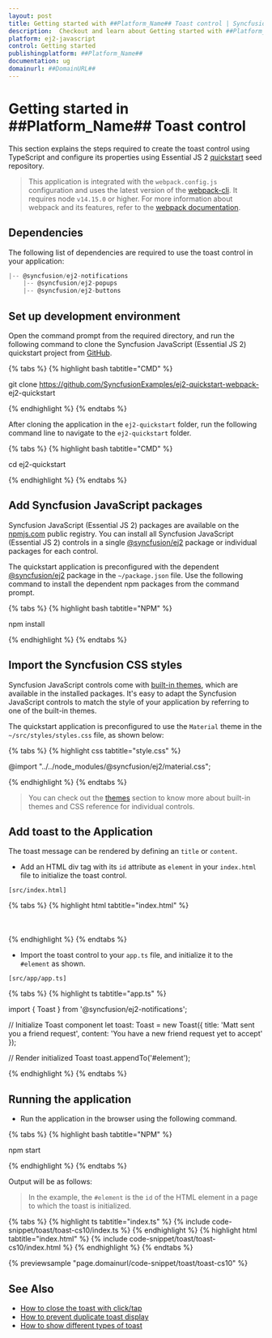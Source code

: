 ```yaml
---
layout: post
title: Getting started with ##Platform_Name## Toast control | Syncfusion
description:  Checkout and learn about Getting started with ##Platform_Name## Toast control of Syncfusion Essential JS 2 and more details.
platform: ej2-javascript
control: Getting started 
publishingplatform: ##Platform_Name##
documentation: ug
domainurl: ##DomainURL##
---
```


# Getting started in ##Platform_Name## Toast control

This section explains the steps required to create the toast control using TypeScript and configure its properties using Essential JS 2 [quickstart](https://github.com/SyncfusionExamples/ej2-quickstart-webpack-) seed repository.

> This application is integrated with the `webpack.config.js` configuration and uses the latest version of the [webpack-cli](https://webpack.js.org/api/cli/#commands). It requires node `v14.15.0` or higher. For more information about webpack and its features, refer to the [webpack documentation](https://webpack.js.org/guides/getting-started/).

## Dependencies

The following list of dependencies are required to use the toast control in your application:

```js
|-- @syncfusion/ej2-notifications
    |-- @syncfusion/ej2-popups
    |-- @syncfusion/ej2-buttons
```

## Set up development environment

Open the command prompt from the required directory, and run the following command to clone the Syncfusion JavaScript (Essential JS 2) quickstart project from [GitHub](https://github.com/SyncfusionExamples/ej2-quickstart-webpack-).

{% tabs %}
{% highlight bash tabtitle="CMD" %}

git clone https://github.com/SyncfusionExamples/ej2-quickstart-webpack- ej2-quickstart

{% endhighlight %}
{% endtabs %}

After cloning the application in the `ej2-quickstart` folder, run the following command line to navigate to the `ej2-quickstart` folder.

{% tabs %}
{% highlight bash tabtitle="CMD" %}

cd ej2-quickstart

{% endhighlight %}
{% endtabs %}

## Add Syncfusion JavaScript packages

Syncfusion JavaScript (Essential JS 2) packages are available on the [npmjs.com](https://www.npmjs.com/~syncfusionorg) public registry. You can install all Syncfusion JavaScript (Essential JS 2) controls in a single [@syncfusion/ej2](https://www.npmjs.com/package/@syncfusion/ej2) package or individual packages for each control.

The quickstart application is preconfigured with the dependent [@syncfusion/ej2](https://www.npmjs.com/package/@syncfusion/ej2) package in the `~/package.json` file. Use the following command to install the dependent npm packages from the command prompt.

{% tabs %}
{% highlight bash tabtitle="NPM" %}

npm install

{% endhighlight %}
{% endtabs %}

## Import the Syncfusion CSS styles

Syncfusion JavaScript controls come with [built-in themes](https://ej2.syncfusion.com/documentation/appearance/theme/), which are available in the installed packages. It's easy to adapt the Syncfusion JavaScript controls to match the style of your application by referring to one of the built-in themes.

The quickstart application is preconfigured to use the `Material` theme in the `~/src/styles/styles.css` file, as shown below: 

{% tabs %}
{% highlight css tabtitle="style.css" %}

@import "../../node_modules/@syncfusion/ej2/material.css";

{% endhighlight %}
{% endtabs %}

> You can check out the [themes](https://ej2.syncfusion.com/documentation/appearance/theme/) section to know more about built-in themes and CSS reference for individual controls.

## Add toast to the Application

The toast message can be rendered by defining an `title` or `content`.

* Add an HTML div tag with its `id` attribute as `element` in your `index.html` file to initialize the toast control.

`[src/index.html]`

{% tabs %}
{% highlight html tabtitle="index.html" %}

<!DOCTYPE html>
<html lang="en">

<head>
    <title>Essential JS 2 Toast</title>
    <meta charset="utf-8" />
    <meta name="viewport" content="width=device-width, initial-scale=1.0, user-scalable=no" />
    <meta name="description" content="Essential JS 2" />
</head>

<body>
    <div style="margin: 50px;">
        <!--element which is going to render-->
        <div id="element"></div>
    </div>

</body>

</html>

{% endhighlight %}
{% endtabs %}

* Import the toast control to your `app.ts` file, and initialize it to the `#element` as shown.

`[src/app/app.ts]`

{% tabs %}
{% highlight ts tabtitle="app.ts" %}

import { Toast } from '@syncfusion/ej2-notifications';

// Initialize Toast component
let toast: Toast = new Toast({
    title: 'Matt sent you a friend request',
    content: 'You have a new friend request yet to accept'
});

// Render initialized Toast
toast.appendTo('#element');

{% endhighlight %}
{% endtabs %}

## Running the application

* Run the application in the browser using the following command.

{% tabs %}
{% highlight bash tabtitle="NPM" %}

npm start

{% endhighlight %}
{% endtabs %}

Output will be as follows:

> In the example, the `#element` is the `id` of the HTML element in a page to which the toast is initialized.

{% tabs %}
{% highlight ts tabtitle="index.ts" %}
{% include code-snippet/toast/toast-cs10/index.ts %}
{% endhighlight %}
{% highlight html tabtitle="index.html" %}
{% include code-snippet/toast/toast-cs10/index.html %}
{% endhighlight %}
{% endtabs %}
          
{% previewsample "page.domainurl/code-snippet/toast/toast-cs10" %}

## See Also

* [How to close the toast with click/tap](./how-to/close-the-toast-with-click-tap/)
* [How to prevent duplicate toast display](./how-to/prevent-duplicate-toast-display/)
* [How to show different types of toast](./how-to/show-different-types-of-toast/)

